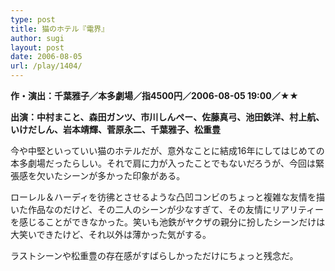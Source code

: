 ```yaml
---
type: post
title: 猫のホテル『電界』
author: sugi
layout: post
date: 2006-08-05
url: /play/1404/
---
```

**作・演出：千葉雅子／本多劇場／指4500円／2006-08-05 19:00／★★**

**出演：中村まこと、森田ガンツ、市川しんぺー、佐藤真弓、池田鉄洋、村上航、いけだしん、岩本靖輝、菅原永二、千葉雅子、松重豊**

今や中堅といっていい猫のホテルだが、意外なことに結成16年にしてはじめての本多劇場だったらしい。それで肩に力が入ったことでもないだろうが、今回は緊張感を欠いたシーンが多かった印象がある。

ローレル＆ハーディを彷彿とさせるような凸凹コンビのちょっと複雑な友情を描いた作品なのだけど、その二人のシーンが少なすぎて、その友情にリアリティーを感じることができなかった。笑いも池鉄がヤクザの親分に扮したシーンだけは大笑いできたけど、それ以外は薄かった気がする。

ラストシーンや松重豊の存在感がすばらしかっただけにちょっと残念だ。

